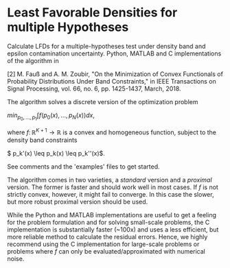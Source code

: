 # Least Favorable Densities for multiple Hypotheses

Calculate LFDs for a multiple-hypotheses test under density band and epsilon contamination uncertainty. Python, MATLAB and C implementations of the algorithm in 

[2] M. Fauß and A. M. Zoubir, "On the Minimization of Convex Functionals of Probability Distributions Under Band Constraints," in IEEE Transactions on Signal Processing, vol. 66, no. 6, pp. 1425-1437, March, 2018.

The algorithm solves a discrete version of the optimization problem

$min_{p_0, ..., p_1} \int f(p_0(x), ..., p_N(x)) dx$,

where $f \colon \mathbb{R}^{K+1} \to \mathbb{R}$ is a convex and homogeneous function, subject to the density band constraints

$ p_k'(x) \leq p_k(x) \leq p_k''(x)$.

See comments and the 'examples' files to get started.

The algorithm comes in two varieties, a *standard* version and a *proximal* version. The former is faster and should work well in most cases. If $f$ is not strictly convex, however, it might fail to converge. In this case the slower, but more robust proximal version should be used. 

While the Python and MATLAB implementations are useful to get a feeling for the problem formulation and for solving small-scale problems, the C implementation is substantially faster (~100x) and uses a less efficient, but more reliable method to calculate the residual errors. Hence, we highly recommend using the C implementation for large-scale problems or problems where $f$ can only be evaluated/approximated with numerical noise. 